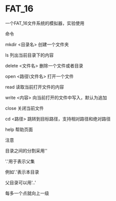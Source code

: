 # FAT_16
一个FAT_16文件系统的模拟器，实验使用

命令

mkdir <目录名> 
创建一个文件夹

ls 
列出当前目录下的内容

delete <文件名> 
删除一个文件或者目录

open <路径\文件名> 
打开一个文件

read 
读取当前打开文件的内容

write <内容> 
向当前打开的文件中写入，默认为追加

close 
关闭当前文件

cd <路径> 
跳转到目标路径，支持相对路径和绝对路径

help 
帮助页面


注意

目录之间的分割采用'\'

'.'用于表示父集

例如'.\'表示本目录

父目录可以用'..\'

每多一个点就向上一级
